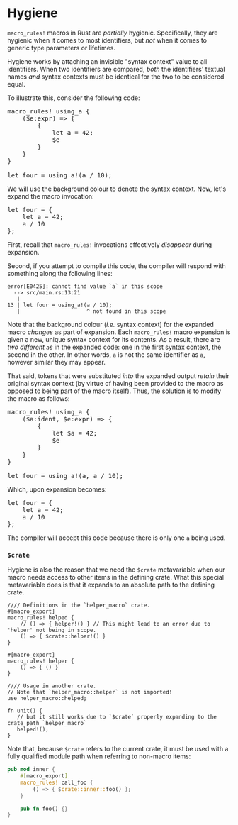 # Hygiene

`macro_rules!` macros in Rust are *partially* hygienic.
Specifically, they are hygienic when it comes to most identifiers, but *not* when it comes to generic type parameters or lifetimes.

Hygiene works by attaching an invisible "syntax context" value to all identifiers.
When two identifiers are compared, *both* the identifiers' textual names *and* syntax contexts must be identical for the two to be considered equal.

To illustrate this, consider the following code:

<pre class="rust rust-example-rendered"><span class="synctx-0"><span class="macro">macro_rules</span><span class="macro">!</span> <span class="ident">using_a</span> {&#xa;    (<span class="macro-nonterminal">$</span><span class="macro-nonterminal">e</span>:<span class="ident">expr</span>) <span class="op">=&gt;</span> {&#xa;        {&#xa;            <span class="kw">let</span> <span class="ident">a</span> <span class="op">=</span> <span class="number">42</span>;&#xa;            <span class="macro-nonterminal">$</span><span class="macro-nonterminal">e</span>&#xa;        }&#xa;    }&#xa;}&#xa;&#xa;<span class="kw">let</span> <span class="ident">four</span> <span class="op">=</span> <span class="macro">using_a</span><span class="macro">!</span>(<span class="ident">a</span> <span class="op">/</span> <span class="number">10</span>);</span></pre>

We will use the background colour to denote the syntax context.
Now, let's expand the macro invocation:

<pre class="rust rust-example-rendered"><span class="synctx-0"><span class="kw">let</span> <span class="ident">four</span> <span class="op">=</span> </span><span class="synctx-1">{&#xa;    <span class="kw">let</span> <span class="ident">a</span> <span class="op">=</span> <span class="number">42</span>;&#xa;    </span><span class="synctx-0"><span class="ident">a</span> <span class="op">/</span> <span class="number">10</span></span><span class="synctx-1">&#xa;}</span><span class="synctx-0">;</span></pre>

First, recall that `macro_rules!` invocations effectively *disappear* during expansion.

Second, if you attempt to compile this code, the compiler will respond with something along the following lines:

```text
error[E0425]: cannot find value `a` in this scope
  --> src/main.rs:13:21
   |
13 | let four = using_a!(a / 10);
   |                     ^ not found in this scope
```

Note that the background colour (*i.e.* syntax context) for the expanded macro *changes* as part of expansion.
Each `macro_rules!` macro expansion is given a new, unique syntax context for its contents.
As a result, there are *two different `a`s* in the expanded code: one in the first syntax context, the second in the other.
In other words, <code><span class="synctx-0">a</span></code> is not the same identifier as <code><span class="synctx-1">a</span></code>, however similar they may appear.

That said, tokens that were substituted *into* the expanded output *retain* their original syntax context (by virtue of having been provided to the macro as opposed to being part of the macro itself).
Thus, the solution is to modify the macro as follows:

<pre class="rust rust-example-rendered"><span class="synctx-0"><span class="macro">macro_rules</span><span class="macro">!</span> <span class="ident">using_a</span> {&#xa;    (<span class="macro-nonterminal">$</span><span class="macro-nonterminal">a</span>:<span class="ident">ident</span>, <span class="macro-nonterminal">$</span><span class="macro-nonterminal">e</span>:<span class="ident">expr</span>) <span class="op">=&gt;</span> {&#xa;        {&#xa;            <span class="kw">let</span> <span class="macro-nonterminal">$</span><span class="macro-nonterminal">a</span> <span class="op">=</span> <span class="number">42</span>;&#xa;            <span class="macro-nonterminal">$</span><span class="macro-nonterminal">e</span>&#xa;        }&#xa;    }&#xa;}&#xa;&#xa;<span class="kw">let</span> <span class="ident">four</span> <span class="op">=</span> <span class="macro">using_a</span><span class="macro">!</span>(<span class="ident">a</span>, <span class="ident">a</span> <span class="op">/</span> <span class="number">10</span>);</span></pre>

Which, upon expansion becomes:

<pre class="rust rust-example-rendered"><span class="synctx-0"><span class="kw">let</span> <span class="ident">four</span> <span class="op">=</span> </span><span class="synctx-1">{&#xa;    <span class="kw">let</span> </span><span class="synctx-0"><span class="ident">a</span></span><span class="synctx-1"> <span class="op">=</span> <span class="number">42</span>;&#xa;    </span><span class="synctx-0"><span class="ident">a</span> <span class="op">/</span> <span class="number">10</span></span><span class="synctx-1">&#xa;}</span><span class="synctx-0">;</span></pre>

The compiler will accept this code because there is only one `a` being used.

### `$crate`

Hygiene is also the reason that we need the `$crate` metavariable when our macro needs access to other items in the defining crate.
What this special metavariable does is that it expands to an absolute path to the defining crate.

```rust,ignore
//// Definitions in the `helper_macro` crate.
#[macro_export]
macro_rules! helped {
    // () => { helper!() } // This might lead to an error due to 'helper' not being in scope.
    () => { $crate::helper!() }
}

#[macro_export]
macro_rules! helper {
    () => { () }
}

//// Usage in another crate.
// Note that `helper_macro::helper` is not imported!
use helper_macro::helped;

fn unit() {
   // but it still works due to `$crate` properly expanding to the crate path `helper_macro`
   helped!();
}
```

Note that, because `$crate` refers to the current crate, it must be used with a fully qualified module path when referring to non-macro items:

```rust
pub mod inner {
    #[macro_export]
    macro_rules! call_foo {
        () => { $crate::inner::foo() };
    }

    pub fn foo() {}
}
```
